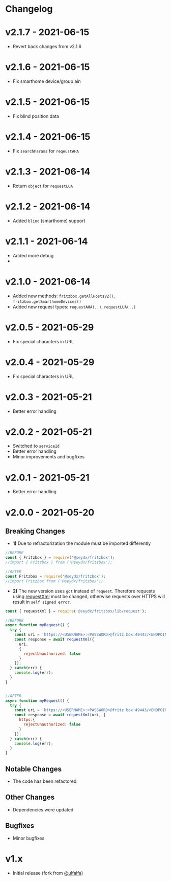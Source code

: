 # Changelog

# v2.1.7 - 2021-06-15
- Revert back changes from v2.1.6

# v2.1.6 - 2021-06-15
- Fix smarthome device/group ain

# v2.1.5 - 2021-06-15
- Fix blind position data
  
# v2.1.4 - 2021-06-15
- Fix `searchParams` for `reqeustAHA`
  
# v2.1.3 - 2021-06-14
- Return `object` for `requestLUA`

# v2.1.2 - 2021-06-14
- Added `blind` (smarthome) support
  
# v2.1.1 - 2021-06-14
- Added more debug
- 
# v2.1.0 - 2021-06-14
- Added new methods: `fritzbox.getAllHostsV2()`, `fritzbox.getSmarthomeDevices()`
- Added new request types: `requestAHA(..)`, `requestLUA(..)`

# v2.0.5 - 2021-05-29
- Fix special characters in URL

# v2.0.4 - 2021-05-29
- Fix special characters in URL
  
# v2.0.3 - 2021-05-21
- Better error handling

# v2.0.2 - 2021-05-21
- Switched to `serviceId`
- Better error handling
- Minor improvements and bugfixes

# v2.0.1 - 2021-05-21
- Better error handling

# v2.0.0 - 2021-05-20

## Breaking Changes
- **1)** Due to refractorization the module must be imported differently

```js
//BEFORE
const { Fritzbox } = require('@seydx/fritzbox');
//import { Fritzbox } from ('@seydx/fritzbox');

//AFTER
const Fritzbox = require('@seydx/fritzbox');
//import Fritzbox from ('@seydx/fritzbox');

```

- **2)** The new version uses `got` instead of `request`. Therefore requests using [requestXml](https://github.com/SeydX/fritzbox/blob/c2d7865424e8985896d6724d56c1f919e1bec104/lib/request.js#L61) must be changed, otherwise requests over HTTPS will result in `self signed error`.

```js
const { requestXml } = require('@seydx/fritzbox/lib/request');

//BEFORE
async function myRequest() {
  try {
    const uri = 'https://<USERNAME>:<PASSWORD>@fritz.box:49443/<ENDPOINT>';
    const response = await requestXml({
      uri,
      {
        rejectUnauthorized: false
      }
    });
  } catch(err) {
    console.log(err);
  }
}


//AFTER
async function myRequest() {
  try {
    const uri = 'https://<USERNAME>:<PASSWORD>@fritz.box:49443/<ENDPOINT>';
    const response = await requestXml(uri, {
      https:{
        rejectUnauthorized: false
      }
    });
  } catch(err) {
    console.log(err);
  }
}
```

## Notable Changes
- The code has been refactored

## Other Changes
- Dependencies were updated

## Bugfixes
- Minor bugfixes
  
# v1.x
- Initial release (fork from [@ulfalfa](https://gitlab.com/ulfalfa/fritzbox))
